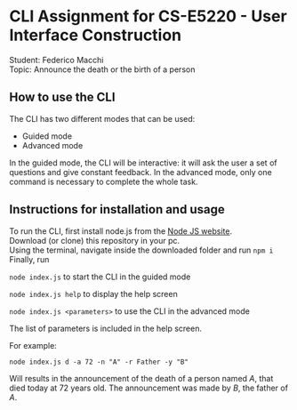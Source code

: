 # CLI Assignment for CS-E5220 - User Interface Construction

Student: Federico Macchi  
Topic: Announce the death or the birth of a person

## How to use the CLI  
The CLI has two different modes that can be used:
- Guided mode
- Advanced mode

In the guided mode, the CLI will be interactive: it will ask the user a set of questions and give constant feedback.
In the advanced mode, only one command is necessary to complete the whole task.

## Instructions for installation and usage
To run the CLI, first install node.js from the [Node JS website](https://nodejs.org/en/).  
Download (or clone) this repository in your pc.  
Using the terminal, navigate inside the downloaded folder and run `npm i`  
Finally, run    

`node index.js` to start the CLI in the guided mode  

`node index.js help` to display the help screen  

`node index.js <parameters>` to use the CLI in the advanced mode  

The list of parameters is included in the help screen.  

For example:  

`node index.js d -a 72 -n "A" -r Father -y "B"`  

Will results in the announcement of the death of a person named *A*, that died today at 72 years old. The announcement was made by *B*, the father of *A*.